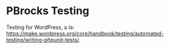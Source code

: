 # PBrocks Testing

Testing for WordPress, a la: https://make.wordpress.org/core/handbook/testing/automated-testing/writing-phpunit-tests/.